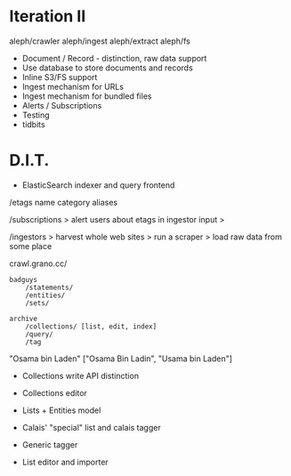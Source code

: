 Iteration II
============

aleph/crawler
aleph/ingest
aleph/extract
aleph/fs

* Document / Record - distinction, raw data support
* Use database to store documents and records
* Inline S3/FS support
* Ingest mechanism for URLs
* Ingest mechanism for bundled files
* Alerts / Subscriptions
* Testing
* tidbits


D.I.T.
======


* ElasticSearch indexer and query frontend

/etags
    name
    category
    aliases


/subscriptions
    > alert users about etags in ingestor input
    > 


/ingestors
    > harvest whole web sites
    > run a scraper
    > load raw data from some place



crawl.grano.cc/
    

    badguys
        /statements/
        /entities/
        /sets/

    archive
        /collections/ [list, edit, index]
        /query/
        /tag


"Osama bin Laden" ["Osama Bin Ladin", "Usama bin Laden"]





* Collections write API distinction
* Collections editor

* Lists + Entities model 
* Calais' "special" list and calais tagger
* Generic tagger 
* List editor and importer
